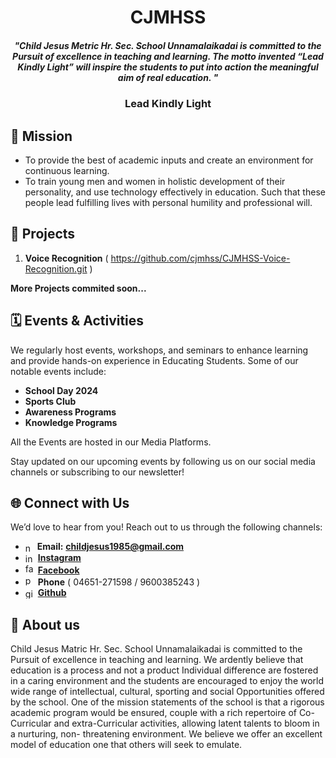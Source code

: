 <h1 align="center"> CJMHSS </h1>

<h5 align="center">"Child Jesus Metric Hr. Sec. School Unnamalaikadai is committed to the Pursuit of excellence in teaching and learning. The motto invented “Lead Kindly Light” will inspire the students to put into action the meaningful aim of real education. "</h5>

<h3 align="center"> Lead Kindly Light </h3>


## 🎯 Mission 


- To provide the best of academic inputs and create an environment for continuous learning.
- To train young men and women in holistic development of their personality, and use technology effectively in education. Such that these people lead fulfilling lives with personal humility and professional will.

## 🚀 Projects

1. **Voice Recognition**  ( https://github.com/cjmhss/CJMHSS-Voice-Recognition.git )

<strong>More Projects commited soon...</strong>



## 🗓 Events & Activities

We regularly host events, workshops, and seminars to enhance learning and provide hands-on experience in Educating Students. Some of our notable events include:

- **School Day 2024**
- **Sports Club**
- **Awareness Programs**
- **Knowledge Programs**


All the Events are hosted in our Media Platforms.

Stay updated on our upcoming events by following us on our social media channels or subscribing to our newsletter!


## 🌐 Connect with Us

We’d love to hear from you! Reach out to us through the following channels:

- <img align=center width="15" height="15" src="https://img.icons8.com/material-rounded/FFFFFF/new-post.png" alt="new-post"/> **Email:** **childjesus1985@gmail.com**
- <img align=center width="16" height="16" src="https://img.icons8.com/fluency/48/instagram-new.png" alt="instagram-new"/> <a href=https://www.instagram.com/cjmhssofficial/ text-decoration="none">**Instagram**</a>
- <img width="16" height="16" src="https://img.icons8.com/fluency/16/facebook-new.png" alt="facebook-new"/> <a href=https://m.facebook.com/childjesusmatricschoolunnamalaikadai/ text-decoration="none">**Facebook**</a>
- <img width="16" height="16" src="https://img.icons8.com/metro/FFFFFF/phone.png" alt="phone"/> **Phone** ( 04651-271598 / 9600385243 )
- <img align=center width="16" height="16" src="https://img.icons8.com/sf-black/FFFFFF/github.png" alt="github"/> <a href=https://github.com/cjmhss text-decoration="none">**Github**</a>



## 📖 About us 
<p>Child Jesus Matric Hr. Sec. School Unnamalaikadai is committed to the Pursuit of excellence in teaching and learning. We ardently believe that education is a process and not a product Individual difference are fostered in a caring environment and the students are encouraged to enjoy the world wide range of intellectual, cultural, sporting and social Opportunities offered by the school. One of the mission statements of the school is that a rigorous academic program would be ensured, couple with a rich repertoire of Co-Curricular and extra-Curricular activities, allowing latent talents to bloom in a nurturing, non- threatening environment. We believe we offer an excellent model of education one that others will seek to emulate.</p>
